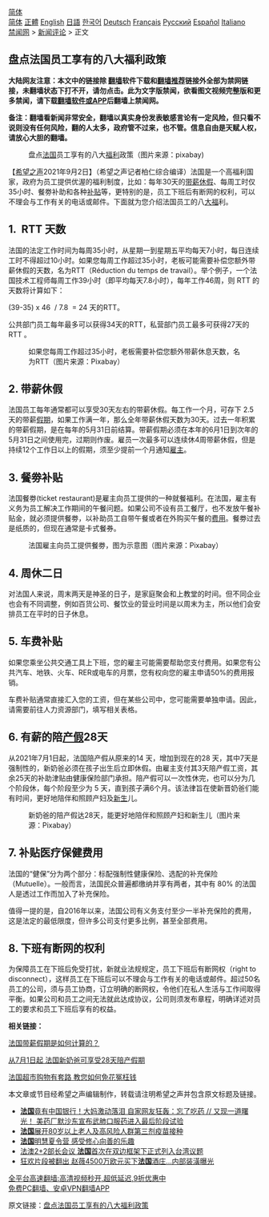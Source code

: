  <!-- 面包屑导航 --> <div class="breadcrumb"><!-- GTranslate: https://gtranslate.io/ -->  <div class="switcher notranslate">  <div class="selected">  <a href="#" onclick="return false;"> 简体</a>  </div>  <div class="option">  <a href="https://www.bannedbook.org" onclick="doGTranslate('zh-CN|zh-CN');jQuery('div.switcher div.selected a').html(jQuery(this).html());return false;" title="简体中文" class="nturl selected"> 简体</a>  <a href="https://www.bannedbook.org/zh-tw/" onclick="doGTranslate('zh-CN|zh-TW');jQuery('div.switcher div.selected a').html(jQuery(this).html());return false;" title="繁體中文" class="nturl"> 正體</a>  <a href="https://www.bannedbook.org/en/" onclick="doGTranslate('zh-CN|en');jQuery('div.switcher div.selected a').html(jQuery(this).html());return false;" title="English" class="nturl"> English</a>  <a href="https://www.bannedbook.org/ja/" onclick="doGTranslate('zh-CN|ja');jQuery('div.switcher div.selected a').html(jQuery(this).html());return false;" title="日本語" class="nturl"> 日語</a>  <a href="https://www.bannedbook.org/ko/" onclick="doGTranslate('zh-CN|ko');jQuery('div.switcher div.selected a').html(jQuery(this).html());return false;" title="한국어" class="nturl"> 한국어</a>  <a href="https://www.bannedbook.org/de/" onclick="doGTranslate('zh-CN|de');jQuery('div.switcher div.selected a').html(jQuery(this).html());return false;" title="Deutsch" class="nturl"> Deutsch</a>  <a href="https://www.bannedbook.org/fr/" onclick="doGTranslate('zh-CN|fr');jQuery('div.switcher div.selected a').html(jQuery(this).html());return false;" title="Français" class="nturl"> Français</a>  <a href="https://www.bannedbook.org/ru/" onclick="doGTranslate('zh-CN|ru');jQuery('div.switcher div.selected a').html(jQuery(this).html());return false;" title="Русский" class="nturl"> Русский</a>  <a href="https://www.bannedbook.org/es/" onclick="doGTranslate('zh-CN|es');jQuery('div.switcher div.selected a').html(jQuery(this).html());return false;" title="Español" class="nturl"> Español</a>  <a href="https://www.bannedbook.org/it/" onclick="doGTranslate('zh-CN|it');jQuery('div.switcher div.selected a').html(jQuery(this).html());return false;" title="Italiano" class="nturl"> Italiano</a>  </div>  </div>      <div class='breadcrumb-sub'><!-- Breadcrumb NavXT 6.3.0 --> <a href="https://www.bannedbook.org/" class="home">禁闻网</a> &gt; <a href="https://www.bannedbook.org/bnews/comments/" class="category">新闻评论</a> &gt; 正文</div></div><h2>盘点法国员工享有的八大福利政策</h2> <p class="notice"><b>大陆网友注意：本文中的链接除 <a href="https://github.com/bannedbook/fanqiang" >翻墙</a>软件下载和<a href="https://github.com/killgcd/justmysocks/blob/master/README.md">翻墙推荐</a>链接外全部为禁网链接，未翻墙状态下打不开，请勿点击。此为文字版禁闻，欲看图文视频完整版和更多禁闻，请下载<a href="https://github.com/bannedbook/fanqiang">翻墙软件或APP</a>后翻墙上禁闻网。</p><p>备注：翻墙看新闻非常安全，翻墙以真实身份发表敏感言论有一定风险，但只看不说则没有任何风险，翻的人太多，政府管不过来，也不管。信息自由是天赋人权，请放心大胆的翻墙。</b></p>  <div class="entry"> <figure> <p><figcaption>盘点<a href="https://www.bannedbook.org/bnews/tag/%e6%b3%95%e5%9b%bd/" class="st_tag internal_tag" rel="tag" title="标签 法国 下的日志">法国</a>员工享有的八大<a href="https://www.bannedbook.org/bnews/tag/%E7%A6%8F%E5%88%A9/" class="st_tag internal_tag" rel="tag" title="标签 福利 下的日志">福利</a>政策（图片来源：pixabay)</figcaption></figure> <p>【<span class='wp_keywordlink_affiliate'><a href="https://www.soundofhope.org" title="希望之声" target="_blank">希望之声</a></span>2021年9月2日】（希望之声记者柏仁综合编译）法国是一个高福利国家，政府为员工提供优渥的福利制度，比如：每年30天的<a href="https://www.bannedbook.org/bnews/tag/%E5%B8%A6%E8%96%AA%E4%BC%91%E5%81%87/" class="st_tag internal_tag" rel="tag" title="标签 带薪休假 下的日志">带薪休假</a>、每周工时仅35小时、餐劵补助和各种<a href="https://www.bannedbook.org/bnews/tag/%E8%A1%A5%E8%B4%B4/" class="st_tag internal_tag" rel="tag" title="标签 补贴 下的日志">补贴</a>等，更特别的是，员工下班后有断网的权利，可以不理会与工作有关的电话或邮件。下面就为您介绍法国员工的八<a href="https://www.bannedbook.org/bnews/tag/%E5%A4%A7%E7%A6%8F/" class="st_tag internal_tag" rel="tag" title="标签 大福 下的日志">大福</a>利。</p> <h2><strong>1.  RTT 天数</strong></h2> <p>法国的法定工作时间为每周35小时，从星期一到星期五平均每天7小时，每日连续工时不得超过10小时。如果您每周工作超过35小时，老板可能需要补偿您额外带薪休假的天数，名为RTT（Réduction du temps de travail）。举个例子，一个法国技术工程师每周工作39小时（即平均每天7.8小时），每年工作46周，则 RTT 的天数将计算如下：</p> <p>(39-35) x 46  / 7.8  = 24 天的RTT。</p> <p>公共部门员工每年最多可以获得34天的RTT，私营部门员工最多可获得27天的 RTT 。</p> <figure><figcaption>如果您每周工作超过35小时，老板需要补偿您额外带薪休息天数，名为RTT（图片来源：Pixabay）</figcaption></figure> <h2><strong>2. 带薪休假</strong></h2> <p>法国员工每年通常都可以享受30天左右的带薪休假。每工作一个月，可存下 2.5天的带薪<a href="https://www.bannedbook.org/bnews/tag/%E5%81%87%E6%9C%9F/" class="st_tag internal_tag" rel="tag" title="标签 假期 下的日志">假期</a>，如果工作满一年，那么全年带薪休假天数为30天。过去一年积累的带薪假期，是在每年的5月31日前结算。带薪假期必须在本年的6月1日到次年的5月31日之间使用完，过期则作废。雇员一次最多可以连续休4周带薪休假，但是持续12个工作日以上的假期，须至少提前一个月通知<a href="https://www.bannedbook.org/bnews/tag/%E9%9B%87%E4%B8%BB/" class="st_tag internal_tag" rel="tag" title="标签 雇主 下的日志">雇主</a>。</p>  <h2><strong>3. 餐劵补贴</strong></h2> <p>法国餐劵(ticket restaurant)是雇主向员工提供的一种就餐福利。在法国，雇主有义务为员工解决工作期间的午餐问题。如果公司不设有员工餐厅，也不发放午餐补贴金，就必须提供餐劵，以补助员工自带午餐或者在外购买午餐的<a href="https://www.bannedbook.org/bnews/tag/%E8%B4%B9%E7%94%A8/" class="st_tag internal_tag" rel="tag" title="标签 费用 下的日志">费用</a>。餐劵过去是纸质的，但现在通常是卡式餐券。</p> <figure><figcaption>法国雇主向员工提供餐劵，图为示意图（图片来源：Pixabay）</figcaption></figure> <h2><strong>4. 周休二日</strong></h2> <p>对法国人来说，周末两天是神圣的日子，是家庭聚会和上教堂的时间。但不同企业也会有不同调整，例如百货公司、餐饮业的营业时间是以周末为主，所以他们会安排员工在平时的日子休息。</p> <h2><strong>5. 车费补贴</strong></h2> <p>如果您乘坐公共交通工具上下班，您的雇主可能需要帮助您支付费用。如果您有公共汽车、地铁、火车、R​​ER或电车的月票，您有权向您的雇主申请50%的费用报销。</p> <p>车费补贴通常直接汇入您的工资，但在某些公司中，您可能需要单独申请。因此，请需要前往人力资源部门，填写相关表格。</p> <h2><strong>6. 有薪的陪<a href="https://www.bannedbook.org/bnews/tag/%E4%BA%A7%E5%81%87/" class="st_tag internal_tag" rel="tag" title="标签 产假 下的日志">产假</a>28天</strong></h2> <p>从2021年7月1日起，法国陪产假从原来的14 天，增加到现在的28 天，其中7天是强制性的，新奶爸必须在孩子出生后立即休假。由雇主支付其3天陪产假工资，其余25天的补助津贴由健康保险部门承担。陪产假可以一次性休完，也可以分为几个阶段休，每个阶段至少为 5 天，直到孩子满6个月。该法律旨在使新晋奶爸们能有时间，更好地陪伴和照顾产妇及<span class='wp_keywordlink'><a href="https://www.bannedbook.org/forum2/topic1642.html" title="正见网《新生》" target="_blank">新生</a></span>儿。</p>  <figure><figcaption>新奶爸的陪产假达28天，能更好地陪伴和照顾产妇和新生儿（图片来源：Pixabay）</figcaption></figure> <h2><strong>7. 补贴医疗保健费用</strong></h2> <p>法国的“健保”分为两个部分：标配强制性健康保险、选配的补充保险（Mutuelle）。一般而言，法国民众普遍都缴纳并享有两者，其中有 80% 的法国人是透过工作而加入了补充保险。</p> <p>值得一提的是，自2016年以来，法国公司有义务支付至少一半补充保险的费用，这是法定的最低限度，但许多公司支付更多比例，甚至全部费用。</p> <h2><strong>8. 下班有断网的权利</strong></h2> <p>为保障员工在下班后免受打扰，新就业法规规定，员工下班后有断网权（right to disconnect），这样员工在下班后可以不理会与工作有关的电话或邮件。超过50名员工的公司，须与员工协商，订立明确的断网权，令他们在私人生活与工作间取得平衡。如果公司和员工之间无法就此达成协议，公司则须发布章程，明确详述对员工的要求和员工下班后享有的权益。</p> <p><strong>相关链接：</strong></p> <p><a href="https://www.soundofhope.org/post/524672?lang=b5">法国带薪假期是如何计算的？</a></p>  <p><a href="https://www.soundofhope.org/post/521468?lang=b5">从7月1日起 法国新奶爸可享受28天陪产假期</a></p> <p><a href="https://www.soundofhope.org/post/530429?lang=b5">法国超市购物有套路 教您如何免花冤枉钱</a></p> <p>本文章或节目经希望之声编辑制作，转载请注明希望之声并包含原文标题及链接。 </p> <ul class='op-related-articles' title='相关阅读'> <li><a href='https://www.bannedbook.org/bnews/bannedvideo/20210902/1617742.html' target='_blank'><b>法国</b>竟有中国银行！大妈激动落泪 自家网友狂轰：忘了吃药 // 又现一道曙光！ 美药厂默沙东宣布武肺口服药进入最后阶段试验</a></li> <li><a href='https://www.bannedbook.org/bnews/headline/20210902/1617380.html' target='_blank'><b>法国</b>展开80岁以上老人及高风险人群第三剂疫苗接种</a></li> <li><a href='https://www.bannedbook.org/bnews/taiwannews/20210901/1616903.html' target='_blank'><b>法国</b>明慧夏令营 感受修心向善的乐趣</a></li> <li><a href='https://www.bannedbook.org/bnews/headline/20210901/1616741.html' target='_blank'>法澳2+2部长会议 <b>法国</b>首次在双边框架下正式列入台湾议题</a></li> <li><a href='https://www.bannedbook.org/bnews/yule/20210901/1616735.html' target='_blank'>狂欢片段被翻出 赵薇4500万欧元买下<b>法国</b>酒庄…内部装潢曝光</a></li> </ul> <p class="texttj"> <a href="https://github.com/bannedbook/fanqiang/wiki/V2ray%E6%9C%BA%E5%9C%BA" target="_blank">全平台高速翻墙:高清视频秒开,超低延迟,9折优惠中</a><br/> <a href="https://github.com/bannedbook/fanqiang/wiki/%E7%A6%81%E9%97%BB%E7%BD%91%E5%AE%89%E5%8D%93%E7%BF%BB%E5%A2%99%E6%96%B0%E9%97%BBAPP" target="_blank">免费PC翻墙、安卓VPN翻墙APP</a></p><p>原文链接：<a class="src_link"  href="https://www.soundofhope.org/post/540365" target="_blank">盘点法国员工享有的八大福利政策</a></p> <a name='sharetosocial'></a>  <div style="margin-bottom:5px;padding-bottom:5px;clear:both"> <div id="archive-pix-1" class="banner-ads"> <!-- AuctionX Display platform tag START --> <div id="26318x728x90x621x_ADSLOT2" clicktrack="%%CLICK_URL_ESC%%"></div> <!-- AuctionX Display platform tag END --> </div> <div id="archive-pix-2" class="banner-ads"> <!-- AuctionX Display platform tag START --> <div id="26315x300x250x621x_ADSLOT2" clicktrack="%%CLICK_URL_ESC%%"></div> <!-- AuctionX Display platform tag END --> </div> </div>  <div id="archive-pix-1" class="banner-ads"> <!-- AuctionX Display platform tag START --> <div id="26318x728x90x621x_ADSLOT3" clicktrack="%%CLICK_URL_ESC%%"></div> <!-- AuctionX Display platform tag END --> </div> </div><!--END ENTRY--> 